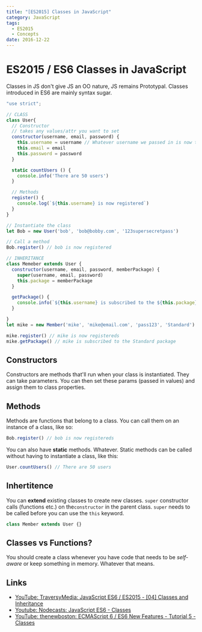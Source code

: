 ```yaml
---
title: "[ES2015] Classes in JavaScript"
category: JavaScript
tags:
  - ES2015
  - Concepts
date: 2016-12-22
---
```


# ES2015 / ES6 Classes in JavaScript

Classes in JS don't give JS an OO nature, JS remains Prototypal. Classes introduced in ES6 are mainly syntax sugar.

```javascript
"use strict";

// CLASS
class User{
  // Constructor
  // takes any values/attr you want to set
  constructor(username, email, password) {
    this.username = username // Whatever username we passed in is now this Class's (instance) username
    this.email = email
    this.password = password
  }

  static countUsers () {
    console.info('There are 50 users')
  }

  // Methods
  register() {
    console.log(`${this.username} is now registered`)
  }
}

// Instantiate the class
let Bob = new User('bob', 'bob@bobby.com', '123supersecretpass')

// Call a method 
Bob.register() // bob is now registered

// INHERITANCE
class Memeber extends User {
  constructor(username, email, password, memberPackage) {
    super(username, email, password)
    this.package = memberPackage
  }

  getPackage() {
    console.info(`${this.username} is subscribed to the ${this.package} package`)
  }

}
let mike = new Member('mike', 'mike@email.com', 'pass123', 'Standard')

mike.register() // mike is now registereds
mike.getPackage() // mike is subscribed to the Standard package

```



## Constructors
Constructors are methods that'll run when your class is instantiated. They can take parameters. You can then set these params (passed in values) and assign them to class properties.

## Methods
Methods are functions that belong to a class. You can call them on an instance of a class, like so:

```javascript
Bob.register() // bob is now registereds
```

You can also have **static** methods. Whatever. Static methods can be called without having to instantiate a class, like this: 

```javascript
User.countUsers() // There are 50 users
```

## Inhertitence
You can **extend** existing classes to create new classes. `super` constructor calls (functions etc.) on the`constructor` in the parent class. `super` needs to be called before you can use the `this` keyword.

```javascript
class Member extends User {}
```


## Classes vs Functions?
You should create a class whenever you have code that needs to be _self-aware_ or keep something in memory. Whatever that means.

Links
---
- [YouTube: TraversyMedia: JavaScript ES6 / ES2015 - [04] Classes and Inheritance](https://www.youtube.com/watch?v=RBLIm5LMrmc)
- [Youtube: Nodecasts: JavaScript ES6 - Classes](https://www.youtube.com/watch?v=MsbNJPsjD-w)
- [YouTube: thenewboston: ECMAScript 6 / ES6 New Features - Tutorial 5 - Classes](https://www.youtube.com/watch?v=XHYvWYbqgJE)